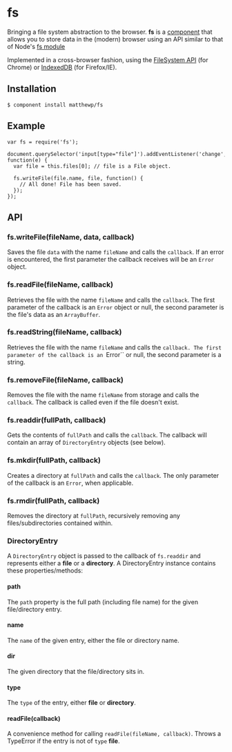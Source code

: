 # fs

Bringing a file system abstraction to the browser. **fs** is a [component](https://github.com/component/component) that allows you to store data in the (modern) browser using an API similar to that of Node's [fs module](http://nodejs.org/api/fs.html)

Implemented in a cross-browser fashion, using the [FileSystem API](http://www.w3.org/TR/file-system-api/) (for Chrome) or [IndexedDB](http://www.w3.org/TR/IndexedDB/) (for Firefox/IE).

## Installation

    $ component install matthewp/fs

## Example

    var fs = require('fs');

	document.querySelector('input[type="file"]').addEventListener('change', function(e) {
      var file = this.files[0]; // file is a File object.

	  fs.writeFile(file.name, file, function() {
	    // All done! File has been saved.
	  });
	});

## API

### fs.writeFile(fileName, data, callback)

Saves the file ``data`` with the name ``fileName`` and calls the ``callback``. If an error is encountered, the first parameter the callback receives will be an ``Error`` object.

### fs.readFile(fileName, callback)

Retrieves the file with the name ``fileName`` and calls the ``callback``. The first parameter of the callback is an ``Error`` object or null, the second parameter is the file's data as an ``ArrayBuffer``.

### fs.readString(fileName, callback)

Retrieves the file with the name ``fileName`` and calls the ``callback. The first parameter of the callback is an ``Error`` or null, the second parameter is a string.

### fs.removeFile(fileName, callback)

Removes the file with the name ``fileName`` from storage and calls the ``callback``. The callback is called even if the file doesn't exist.

### fs.readdir(fullPath, callback)

Gets the contents of ``fullPath`` and calls the ``callback``. The callback will contain an array of ``DirectoryEntry`` objects (see below).

### fs.mkdir(fullPath, callback)

Creates a directory at ``fullPath`` and calls the ``callback``. The only parameter of the callback is an ``Error``, when applicable.

### fs.rmdir(fullPath, callback)

Removes the directory at ``fullPath``, recursively removing any files/subdirectories contained within.

### DirectoryEntry

A ``DirectoryEntry`` object is passed to the callback of ``fs.readdir`` and represents either a **file** or a **directory**. A DirectoryEntry instance contains these properties/methods:

#### path

The ``path`` property is the full path (including file name) for the given file/directory entry.

#### name

The ``name`` of the given entry, either the file or directory name.

#### dir

The given directory that the file/directory sits in.

#### type

The ``type`` of the entry, either **file** or **directory**.

#### readFile(callback)

A convenience method for calling ``readFile(fileName, callback)``. Throws a TypeError if the entry is not of ``type`` **file**.